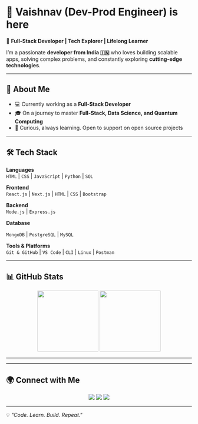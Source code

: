 # 👋 Vaishnav (Dev-Prod Engineer) is here   

🚀 **Full-Stack Developer | Tech Explorer | Lifelong Learner**  

I’m a passionate **developer from India 🇮🇳** who loves building scalable apps, solving complex problems, and constantly exploring **cutting-edge technologies**.  

---

## 🌟 About Me  
- 💻 Currently working as a **Full-Stack Developer**
- 🎓 On a journey to master **Full-Stack, Data Science, and Quantum Computing**
- 🌱 Curious, always learning. Open to support on open source projects

---

## 🛠️ Tech Stack  

**Languages**  
`HTML` | `CSS` | `JavaScript` | `Python` | `SQL`  

**Frontend**  
`React.js` | `Next.js` | `HTML` | `CSS` | `Bootstrap`  

**Backend**  
`Node.js` | `Express.js` 

**Database**

`MongoDB` | `PostgreSQL` | `MySQL`  

**Tools & Platforms**  
`Git & GitHub` | `VS Code` | `CLI` | `Linux` | `Postman`  

---

## 📊 GitHub Stats  

<p align="center">
  <img src="https://github-readme-stats.vercel.app/api?username=rsdevian&show_icons=true&theme=radical" height="165">
  <img src="https://github-readme-stats.vercel.app/api/top-langs/?username=rsdevian&layout=compact&theme=radical" height="165">
</p>  

---

<!--## 🚀 Featured Projects  

🔹 [**Multi-User PDF Upload System**](#) – A **React + Node.js + MongoDB** project with user/admin logins and PDF uploads.
🔹 [**Org Management Portal**](#) – Website with secure secretary logins, file handling, and modern UI.  -->

---

## 🌍 Connect with Me  

<p align="center">
  <a href="https://www.linkedin.com/in/vaishnavnishanthav"><img src="https://img.shields.io/badge/-Vaishnav%20Nishanth-blue?style=flat&logo=Linkedin&logoColor=white"/></a>
  <a href="mailto:vaishnavnishanth3@gmail.com"><img src="https://img.shields.io/badge/-Email%20Me-c14438?style=flat&logo=Gmail&logoColor=white"/></a>
  <a href="https://github.com/vaishnavnishanth3"><img src="https://img.shields.io/badge/-GitHub-181717?style=flat&logo=github&logoColor=white"/></a>
</p>  

---

💡 *"Code. Learn. Build. Repeat."*  
